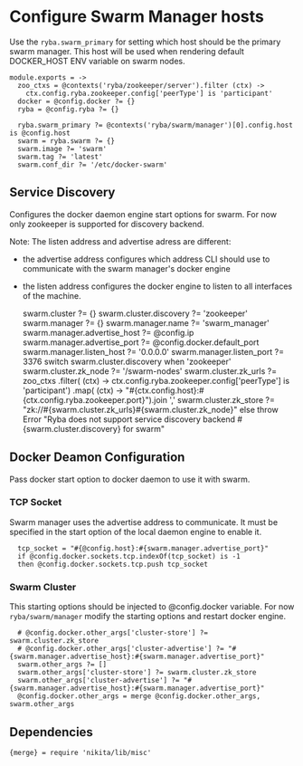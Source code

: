 
# Configure Swarm Manager hosts

Use the `ryba.swarm_primary` for setting which host should be the primary swarm manager.
This host will be used when rendering default DOCKER_HOST ENV variable on swarm nodes.

    module.exports = ->
      zoo_ctxs = @contexts('ryba/zookeeper/server').filter (ctx) ->
        ctx.config.ryba.zookeeper.config['peerType'] is 'participant'
      docker = @config.docker ?= {}
      ryba = @config.ryba ?= {}
      
      ryba.swarm_primary ?= @contexts('ryba/swarm/manager')[0].config.host is @config.host
      swarm = ryba.swarm ?= {}
      swarm.image ?= 'swarm'
      swarm.tag ?= 'latest'
      swarm.conf_dir ?= '/etc/docker-swarm'

## Service Discovery
Configures the docker daemon engine start options for swarm.
For now only zookeeper is supported for discovery backend.

Note: The listen address and advertise adress are different:
  - the advertise address configures which address CLI should use to communicate
with the swarm manager's docker engine
  - the listen address configures the docker engine to listen to all interfaces of the machine.

      swarm.cluster ?= {}
      swarm.cluster.discovery ?= 'zookeeper'
      swarm.manager ?= {}
      swarm.manager.name ?= 'swarm_manager'
      swarm.manager.advertise_host ?= @config.ip
      swarm.manager.advertise_port ?= @config.docker.default_port
      swarm.manager.listen_host ?= '0.0.0.0'
      swarm.manager.listen_port ?= 3376
      switch swarm.cluster.discovery
        when 'zookeeper'
          swarm.cluster.zk_node ?= '/swarm-nodes'
          swarm.cluster.zk_urls ?= zoo_ctxs
            .filter( (ctx) -> ctx.config.ryba.zookeeper.config['peerType'] is 'participant')
            .map( (ctx) -> "#{ctx.config.host}:#{ctx.config.ryba.zookeeper.port}").join ','
          swarm.cluster.zk_store ?= "zk://#{swarm.cluster.zk_urls}#{swarm.cluster.zk_node}"
        else
          throw Error "Ryba does not support service discovery backend #{swarm.cluster.discovery} for swarm"

## Docker Deamon Configuration
Pass docker start option to docker daemon to use it with swarm.

### TCP Socket
Swarm manager uses the advertise address to communicate. It must be specified
in the start option of the local daemon engine to enable it.

      tcp_socket = "#{@config.host}:#{swarm.manager.advertise_port}"
      if @config.docker.sockets.tcp.indexOf(tcp_socket) is -1
      then @config.docker.sockets.tcp.push tcp_socket
      
### Swarm Cluster
This starting options should be injected to @config.docker variable. For now 
`ryba/swarm/manager` modify the starting options and restart docker engine.

      # @config.docker.other_args['cluster-store'] ?= swarm.cluster.zk_store
      # @config.docker.other_args['cluster-advertise'] ?= "#{swarm.manager.advertise_host}:#{swarm.manager.advertise_port}"
      swarm.other_args ?= []
      swarm.other_args['cluster-store'] ?= swarm.cluster.zk_store
      swarm.other_args['cluster-advertise'] ?= "#{swarm.manager.advertise_host}:#{swarm.manager.advertise_port}"
      @config.docker.other_args = merge @config.docker.other_args, swarm.other_args

## Dependencies

    {merge} = require 'nikita/lib/misc'
